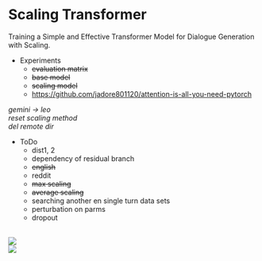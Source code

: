 # Scaling Transformer
Training a Simple and Effective Transformer Model for Dialogue Generation with Scaling.

- Experiments
  - ~~evaluation matrix~~
  - ~~base model~~
  - ~~scaling model~~
  - https://github.com/jadore801120/attention-is-all-you-need-pytorch
 
*gemini -> leo* <br>
*reset scaling method* <br>
*del remote dir* <br>

- ToDo
  - dist1, 2
  - dependency of residual branch
  - ~~english~~
  - reddit
  - ~~max scaling~~
  - ~~average scaling~~
  - searching another en single turn data sets
  - perturbation on parms
  - dropout
<br>
<img src = "https://user-images.githubusercontent.com/55969260/112742833-e13e7800-8fcc-11eb-9a33-9de19555e39e.png"> <br>
<img src = "https://user-images.githubusercontent.com/55969260/112742819-cbc94e00-8fcc-11eb-81c9-0dcf5303d5ed.png"> <br>
